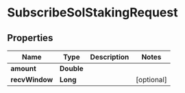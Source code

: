 

# SubscribeSolStakingRequest


## Properties

| Name | Type | Description | Notes |
|------------ | ------------- | ------------- | -------------|
|**amount** | **Double** |  |  |
|**recvWindow** | **Long** |  |  [optional] |



